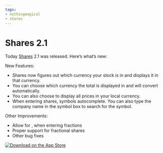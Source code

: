 ```yaml
---
tags:
- nothingmagical
- shares
---
```


# Shares 2.1

Today [Shares](http://useshares.com) 2.1 was released. Here’s what’s new:

New Features:

* Shares now figures out which currency your stock is in and displays it in that currency.
* You can choose which currency the total is displayed in and will convert automatically.
* You can also choose to display all prices in your local currency.
* When entering shares, symbols autocomplete. You can also type the company name in the symbol box to search for the symbol.

Other Improvements:

* Allow for , when entering fractions
* Proper support for fractional shares
* Other bug fixes

[![Download on the App Store](app-store.svg)](https://itunes.apple.com/app/shares-2/id717510981?mt=8&uo=4&at=1l3vmtU)
